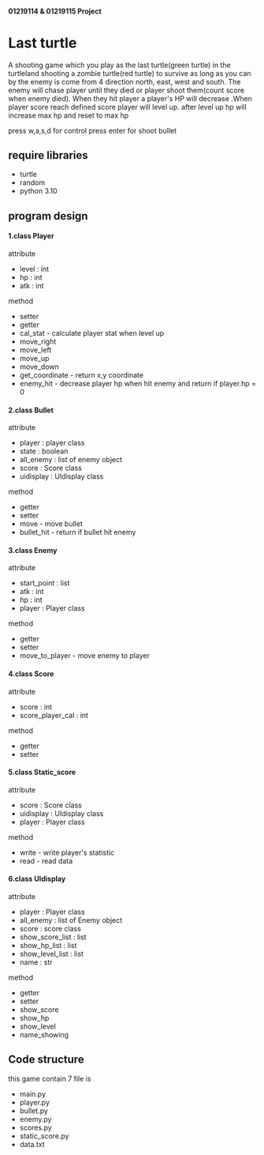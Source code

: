 #### 01219114 & 01219115 Project
# **Last turtle**
A shooting game which you play as the last turtle(green turtle) in the turtleland shooting a zombie turtle(red turtle) to survive as long as you can
by the enemy is come from 4 direction north, east, west and south. The enemy will chase player until they died or player shoot them(count score when enemy died).
When they hit player a player's HP will decrease .When player score reach defined score player will level up.
after level up hp will increase max hp and reset to max hp  

press w,a,s,d for control
press enter for shoot bullet

## require libraries
* turtle 
* random
* python 3.10

## program design

#### 1.class Player 
attribute
* level : int 
* hp : int 
* atk : int

method
* setter
* getter
* cal_stat - calculate player stat when level up
* move_right
* move_left
* move_up
* move_down
* get_coordinate - return x,y coordinate
* enemy_hit - decrease player hp when hit enemy and return if player.hp = 0

#### 2.class Bullet
attribute
* player : player class
* state : boolean
* all_enemy : list of enemy object
* score : Score class
* uidisplay : UIdisplay class 

method
* getter
* setter
* move - move bullet 
* bullet_hit - return if bullet hit enemy

#### 3.class Enemy
attribute
* start_point : list
* atk : int
* hp : int
* player : Player class

method
* getter 
* setter
* move_to_player - move enemy to player

#### 4.class Score
attribute
* score : int
* score_player_cal : int

method 
* getter
* setter

#### 5.class Static_score
attribute
* score : Score class 
* uidisplay : UIdisplay class
* player : Player class 

method
* write - write player's statistic
* read - read data 

#### 6.class UIdisplay
attribute
* player : Player class
* all_enemy : list of Enemy object
* score : score class
* show_score_list : list
* show_hp_list : list
* show_level_list : list
* name : str

method
* getter
* setter
* show_score
* show_hp
* show_level
* name_showing


## Code structure
this game contain 7 file is 
* main.py
* player.py
* bullet.py
* enemy.py
* scores.py
* static_score.py
* data.txt







